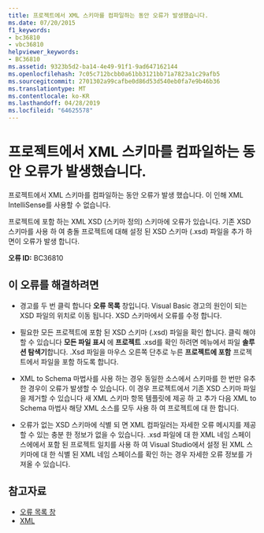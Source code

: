 ```yaml
---
title: 프로젝트에서 XML 스키마를 컴파일하는 동안 오류가 발생했습니다.
ms.date: 07/20/2015
f1_keywords:
- bc36810
- vbc36810
helpviewer_keywords:
- BC36810
ms.assetid: 9323b5d2-ba14-4e49-91f1-9ad647162144
ms.openlocfilehash: 7c05c712bcbb0a61bb3121bb71a7823a1c29afb5
ms.sourcegitcommit: 2701302a99cafbe0d86d53d540eb0fa7e9b46b36
ms.translationtype: MT
ms.contentlocale: ko-KR
ms.lasthandoff: 04/28/2019
ms.locfileid: "64625578"
---
```

# <a name="errors-occurred-while-compiling-the-xml-schemas-in-the-project"></a>프로젝트에서 XML 스키마를 컴파일하는 동안 오류가 발생했습니다.
프로젝트에서 XML 스키마를 컴파일하는 동안 오류가 발생 했습니다. 이 인해 XML IntelliSense를 사용할 수 없습니다.  
  
 프로젝트에 포함 하는 XML XSD (스키마 정의) 스키마에 오류가 있습니다. 기존 XSD 스키마를 사용 하 여 충돌 프로젝트에 대해 설정 된 XSD 스키마 (.xsd) 파일을 추가 하면이 오류가 발생 합니다.  
  
 **오류 ID:** BC36810  
  
## <a name="to-correct-this-error"></a>이 오류를 해결하려면  
  
- 경고를 두 번 클릭 합니다 **오류 목록** 창입니다. Visual Basic 경고의 원인이 되는 XSD 파일의 위치로 이동 됩니다. XSD 스키마에서 오류를 수정 합니다.  
  
- 필요한 모든 프로젝트에 포함 된 XSD 스키마 (.xsd) 파일을 확인 합니다. 클릭 해야 할 수 있습니다 **모든 파일 표시** 에 **프로젝트** .xsd를 확인 하려면 메뉴에서 파일 **솔루션 탐색기**합니다. .Xsd 파일을 마우스 오른쪽 단추로 누른 **프로젝트에 포함** 프로젝트에서 파일을 포함 하도록 합니다.  
  
- XML to Schema 마법사를 사용 하는 경우 동일한 소스에서 스키마를 한 번만 유추한 경우이 오류가 발생할 수 있습니다. 이 경우 프로젝트에서 기존 XSD 스키마 파일을 제거할 수 있습니다 새 XML 스키마 항목 템플릿에 제공 하 고 추가 다음 XML to Schema 마법사 해당 XML 소스를 모두 사용 하 여 프로젝트에 대 한 합니다.  
  
- 오류가 없는 XSD 스키마에 식별 되 면 XML 컴파일러는 자세한 오류 메시지를 제공할 수 있는 충분 한 정보가 없을 수 있습니다. .xsd 파일에 대 한 XML 네임 스페이스에에서 포함 된 프로젝트 일치를 사용 하 여 Visual Studio에서 설정 된 XML 스키마에 대 한 식별 된 XML 네임 스페이스를 확인 하는 경우 자세한 오류 정보를 가져올 수 있습니다.  
  
## <a name="see-also"></a>참고자료

- [오류 목록 창](/visualstudio/ide/reference/error-list-window)
- [XML](../../../visual-basic/programming-guide/language-features/xml/index.md)
